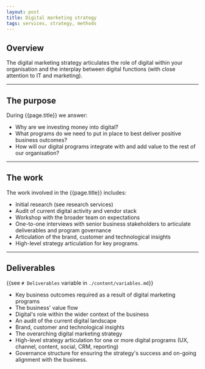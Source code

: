 ```yaml
---
layout: post
title: Digital marketing strategy
tags: services, strategy, methods
---
```


## Overview

The digital marketing strategy articulates the role of digital within your organisation and the interplay between digital functions (with close attention to IT and marketing).

***

## The purpose

During {{page.title}} we answer:

* Why are we investing money into digital?
* What programs do we need to put in place to best deliver positive business outcomes?
* How will our digital programs integrate with and add value to the rest of our organisation?

***

## The work

The work involved in the {{page.title}} includes:

* Initial research (see research services)
* Audit of current digital activity and vendor stack
* Workshop with the broader team on expectations
* One-to-one interviews with senior business stakeholders to articulate deliverables and program governance
* Articulation of the brand, customer and technological insights
* High-level strategy articulation for key programs.

***

## Deliverables

{{see `# Deliverables` variable in `./content/variables.md`}}

* Key business outcomes required as a result of digital marketing programs
* The business' value flow
* Digital's role within the wider context of the business
* An audit of the current digital landscape
* Brand, customer and technological insights
* The overarching digital marketing strategy
* High-level strategy articulation for one or more digital programs (UX, channel, content, social, CRM, reporting)
* Governance structure for ensuring the strategy's success and on-going alignment with the business.
